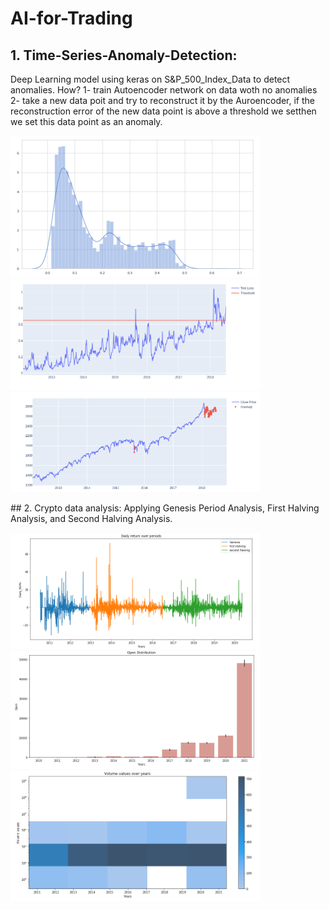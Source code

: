 #  AI-for-Trading
## 1. Time-Series-Anomaly-Detection:
Deep Learning model using keras on S&amp;P_500_Index_Data to detect anomalies.
How? 
   1- train Autoencoder network on data woth no anomalies
   2- take a new data poit and try to reconstruct it by the Auroencoder, if the reconstruction error of the new data point is above a threshold we setthen we set this data point as an anomaly.
   <p float="center">
  <img src="https://github.com/khadija267/AI-for-Trading/blob/master/images/4.png?raw=true" width="400" /> 
    <img src="https://github.com/khadija267/AI-for-Trading/blob/master/images/5.png?raw=true" width="400" /> 
      <img src="https://github.com/khadija267/AI-for-Trading/blob/master/images/6.png?raw=true" width="400" /> 

</p>
## 2. Crypto data analysis:
Applying Genesis Period Analysis, First Halving Analysis, and Second Halving Analysis.
<p float="center">
  <img src="https://github.com/khadija267/AI-for-Trading/blob/master/images/1.png?raw=true" width="400" /> 
    <img src="https://github.com/khadija267/AI-for-Trading/blob/master/images/2.png?raw=true" width="400" /> 
      <img src="https://github.com/khadija267/AI-for-Trading/blob/master/images/3.png?raw=true" width="400" /> 

</p>
